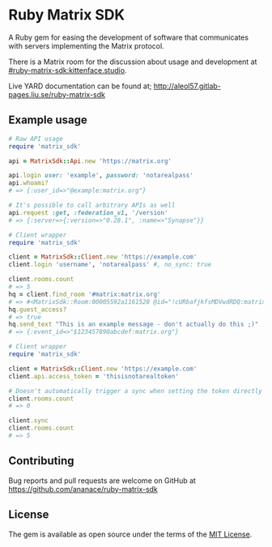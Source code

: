 # Ruby Matrix SDK

A Ruby gem for easing the development of software that communicates with servers implementing the Matrix protocol.

There is a Matrix room for the discussion about usage and development at [#ruby-matrix-sdk:kittenface.studio](https://matrix.to/#/#ruby-matrix-sdk:kittenface.studio).

Live YARD documentation can be found at; http://aleol57.gitlab-pages.liu.se/ruby-matrix-sdk

## Example usage

```ruby
# Raw API usage
require 'matrix_sdk'

api = MatrixSdk::Api.new 'https://matrix.org'

api.login user: 'example', password: 'notarealpass'
api.whoami?
# => {:user_id=>"@example:matrix.org"}

# It's possible to call arbitrary APIs as well
api.request :get, :federation_v1, '/version'
# => {:server=>{:version=>"0.28.1", :name=>"Synapse"}}
```

```ruby
# Client wrapper
require 'matrix_sdk'

client = MatrixSdk::Client.new 'https://example.com'
client.login 'username', 'notarealpass' #, no_sync: true

client.rooms.count
# => 5
hq = client.find_room '#matrix:matrix.org'
# => #<MatrixSdk::Room:00005592a1161528 @id="!cURbafjkfsMDVwdRDQ:matrix.org" @name="Matrix HQ" @topic="The Official Matrix HQ - please come chat here! | To support Matrix.org development: https://patreon.com/matrixdotorg | Try http://riot.im/app for a glossy web client | Looking for homeserver hosting? Check out https://upcloud.com/matrix!" @canonical_alias="#matrix:matrix.org" @aliases=["#matrix:jda.mn"] @join_rule=:public @guest_access=:can_join @event_history_limit=10>
hq.guest_access?
# => true
hq.send_text "This is an example message - don't actually do this ;)"
# => {:event_id=>"$123457890abcdef:matrix.org"}
```

```ruby
# Client wrapper
require 'matrix_sdk'

client = MatrixSdk::Client.new 'https://example.com'
client.api.access_token = 'thisisnotarealtoken'

# Doesn't automatically trigger a sync when setting the token directly
client.rooms.count
# => 0

client.sync
client.rooms.count
# => 5
```

## Contributing

Bug reports and pull requests are welcome on GitHub at https://github.com/ananace/ruby-matrix-sdk


## License

The gem is available as open source under the terms of the [MIT License](http://opensource.org/licenses/MIT).

